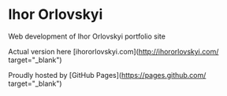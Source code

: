 # Ihor Orlovskyi

Web development of Ihor Orlovskyi portfolio site

Actual version here [ihororlovskyi.com](http://ihororlovskyi.com/ target="_blank")

Proudly hosted by [GitHub Pages](https://pages.github.com/ target="_blank")
